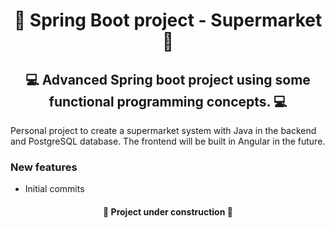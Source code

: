 <h1 align="center">🛒  Spring Boot project - Supermarket 🛒</h1>
<h2 align="center"> 💻 Advanced Spring boot project using some functional programming concepts. 💻</h2>

<p>Personal project to create a supermarket system with Java in the backend and PostgreSQL database. The frontend will be built in Angular in the future.</p>

### New features
* Initial commits 

<h4 align="center"> 🚧 Project under construction 🚧</h4>

